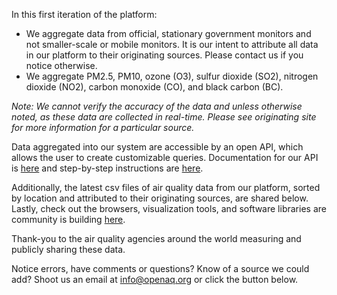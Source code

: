 In this first iteration of the platform:

- We aggregate data from official, stationary government monitors and not smaller-scale or mobile monitors. It is our intent to attribute all data in our platform to their originating sources. Please contact us if you notice otherwise.
- We aggregate PM2.5, PM10, ozone (O3), sulfur dioxide (SO2), nitrogen dioxide (NO2), carbon monoxide (CO), and black carbon (BC).

*Note: We cannot verify the accuracy of the data and unless otherwise noted, as these data are collected in real-time. Please see originating site for more information for a particular source.*

Data aggregated into our system are accessible by an open API, which allows the user to create customizable queries. Documentation for our API is [here](https://docs.openaq.org/) and step-by-step instructions are [here](https://medium.com/@openaq/accessing-a-playground-of-air-quality-data-124ebd27ec8a). 

Additionally, the latest csv files of air quality data from our platform, sorted by location and attributed to their originating sources, are shared below. Lastly, check out the browsers, visualization tools, and software libraries are community is building [here](https://medium.com/@openaq/tools-built-by-the-openaq-community-857a82ad9ca9#.w48xyuycd). 

Thank-you to the air quality agencies around the world measuring and publicly sharing these data. 

Notice errors, have comments or questions? Know of a source we could add? Shoot us an email at info@openaq.org or click the button below.

